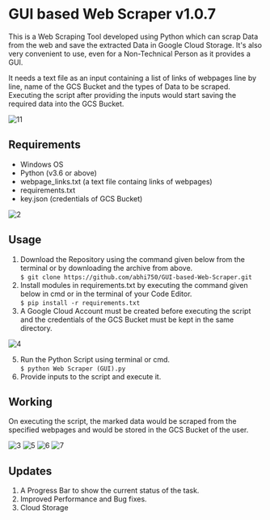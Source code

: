 # GUI based Web Scraper v1.0.7

This is a Web Scraping Tool developed using Python which can scrap Data from the web and save the extracted Data in Google Cloud Storage. It's also very convenient to use, even for a Non-Technical Person as it provides a GUI. 

It needs a text file as an input containing a list of links of webpages line by line, name of the GCS Bucket and the types of Data to be scraped.
Executing the script after providing the inputs would start saving the required data into the GCS Bucket.        

![11](https://user-images.githubusercontent.com/74459400/197361183-6cf81a5d-07e3-41ff-946b-d7c4b669b27b.png)


## Requirements

* Windows OS             
* Python  (v3.6 or above)             
* webpage_links.txt (a text file containg links of webpages)
* requirements.txt
* key.json (credentials of GCS Bucket)

![2](https://user-images.githubusercontent.com/74459400/197361214-987e48c2-5401-4b6d-9f78-331649c5e6b4.png)



## Usage    

1. Download the Repository using the command given below from the terminal or by downloading the archive from above.      
```$ git clone https://github.com/abhi750/GUI-based-Web-Scraper.git```
2. Install modules in requirements.txt by executing the command given below in cmd or in the terminal of your Code Editor.                          
 ```$ pip install -r requirements.txt```
3. A Google Cloud Account must be created before executing the script and the credentials of the GCS Bucket must be kept in the same directory.

![4](https://user-images.githubusercontent.com/74459400/197361328-2601c0e8-40f1-4539-9ed7-5398a232fbd9.png)


5. Run the Python Script using terminal or cmd.                         
```$ python Web Scraper (GUI).py```
6. Provide inputs to the script and execute it.


## Working 
On executing the script, the marked data would be scraped from the specified webpages and would be stored in the GCS Bucket of the user.

![3](https://user-images.githubusercontent.com/74459400/197361414-78a14542-5823-41b7-8000-5b22c8548408.png)
![5](https://user-images.githubusercontent.com/74459400/197361424-2cee8ea0-2a80-42f1-9c8e-d98b5d059ebe.png)
![6](https://user-images.githubusercontent.com/74459400/197361433-c8d386ba-b21b-40a2-b88e-51cdbfa49424.png)
![7](https://user-images.githubusercontent.com/74459400/197361435-327bd55d-8d9c-42dc-915a-602b29777728.png)




## Updates

1. A Progress Bar to show the current status of the task.
2. Improved Performance and Bug fixes.
3. Cloud Storage 



                      
